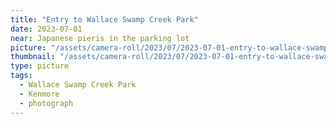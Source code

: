 ```yaml
---
title: "Entry to Wallace Swamp Creek Park"
date: 2023-07-01
near: Japanese pieris in the parking lot
picture: "/assets/camera-roll/2023/07/2023-07-01-entry-to-wallace-swamp-creek-park/20230702_014328894_iOS.jpg"
thumbnail: "/assets/camera-roll/2023/07/2023-07-01-entry-to-wallace-swamp-creek-park/20230702_014328894_iOS-thumbnail.jpg"
type: picture
tags:
  - Wallace Swamp Creek Park
  - Kenmore
  - photograph
---
```

